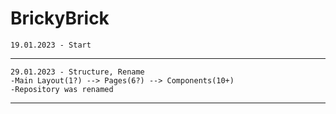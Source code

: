 # BrickyBrick

	19.01.2023 - Start
----
	29.01.2023 - Structure, Rename	  
	-Main Layout(1?) --> Pages(6?) --> Components(10+)			 
	-Repository was renamed
----
